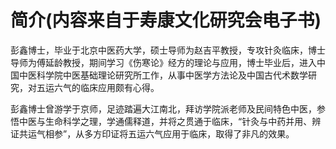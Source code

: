 # 简介(内容来自于寿康文化研究会电子书)

彭鑫博士，毕业于北京中医药大学，硕士导师为赵吉平教授，专攻针灸临床，博士导师为傅延龄教授，期间学习《伤寒论》经方的理论与应用，博士毕业后，进入中国中医科学院中医基础理论研究所工作，从事中医学方法论及中国古代术数学研究，对五运六气的临床应用颇有心得。  

彭鑫博士曾游学于京师，足迹踏遍大江南北，拜访学院派老师及民间特色中医，参悟中医与生命科学之理，学通儒释道，并将之贯通于临床，“针灸与中药并用、辨证共运气相参”，从多方印证将五运六气应用于临床，取得了非凡的效果。  
